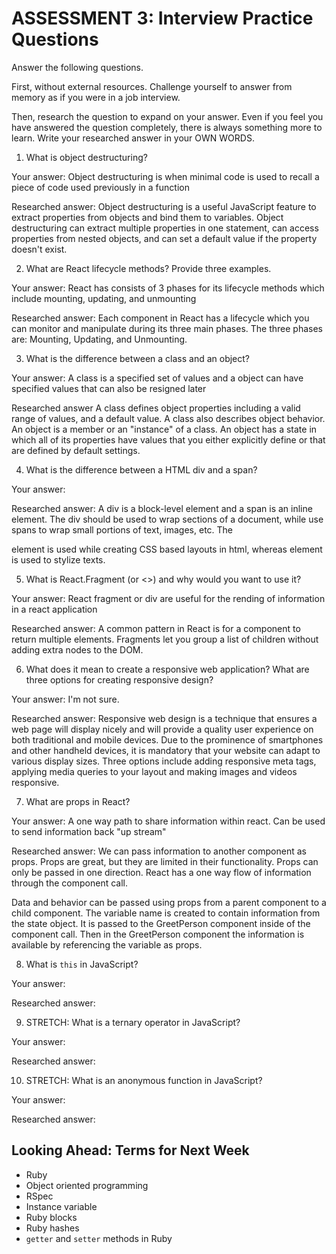 # ASSESSMENT 3: Interview Practice Questions

Answer the following questions.

First, without external resources. Challenge yourself to answer from memory as if you were in a job interview.

Then, research the question to expand on your answer. Even if you feel you have answered the question completely, there is always something more to learn. Write your researched answer in your OWN WORDS.


1. What is object destructuring?

  Your answer: Object destructuring is when minimal code is used to recall a piece of code used previously in a function

  Researched answer: Object destructuring is a useful JavaScript feature to extract properties from objects and bind them to variables. Object destructuring can extract multiple properties in one statement, can access properties from nested objects, and can set a default value if the property doesn't exist.



2. What are React lifecycle methods? Provide three examples.

  Your answer: React has consists of 3 phases for its lifecycle methods which include mounting, updating, and unmounting

  Researched answer: Each component in React has a lifecycle which you can monitor and manipulate during its three main phases. The three phases are: Mounting, Updating, and Unmounting.



3. What is the difference between a class and an object?

  Your answer: A class is a specified set of values and a object can have specified values that can also be resigned later

  Researched answer A class defines object properties including a valid range of values, and a default value. A class also describes object behavior. An object is a member or an "instance" of a class. An object has a state in which all of its properties have values that you either explicitly define or that are defined by default settings.



4. What is the difference between a HTML div and a span?

  Your answer:

  Researched answer: A div is a block-level element and a span is an inline element. The div should be used to wrap sections of a document, while use spans to wrap small portions of text, images, etc. The <div> element is used while creating CSS based layouts in html, whereas <span> element is used to stylize texts.


5. What is React.Fragment (or <>) and why would you want to use it?

  Your answer: React fragment or div are useful for the rending of information in a react application

  Researched answer: A common pattern in React is for a component to return multiple elements. Fragments let you group a list of children without adding extra nodes to the DOM.



6. What does it mean to create a responsive web application? What are three options for creating responsive design?

  Your answer: I'm not sure.

  Researched answer: Responsive web design is a technique that ensures a web page will display nicely and will provide a quality user experience on both traditional and mobile devices. Due to the prominence of smartphones and other handheld devices, it is mandatory that your website can adapt to various display sizes.
  Three options include adding responsive meta tags, applying media queries to your layout and making images and videos responsive.



7. What are props in React?

  Your answer: A one way path to share information within react. Can be used to send information back "up stream"

  Researched answer: We can pass information to another component as props. Props are great, but they are limited in their functionality. Props can only be passed in one direction. React has a one way flow of information through the component call.

  Data and behavior can be passed using props from a parent component to a child component. The variable name is created to contain information from the state object. It is passed to the GreetPerson component inside of the component call. Then in the GreetPerson component the information is available by referencing the variable as props.



8. What is `this` in JavaScript?

  Your answer:

  Researched answer:



9. STRETCH: What is a ternary operator in JavaScript?

  Your answer:

  Researched answer:



10. STRETCH: What is an anonymous function in JavaScript?

  Your answer:

  Researched answer:



## Looking Ahead: Terms for Next Week
- Ruby
- Object oriented programming
- RSpec
- Instance variable
- Ruby blocks
- Ruby hashes
- `getter` and `setter` methods in Ruby
